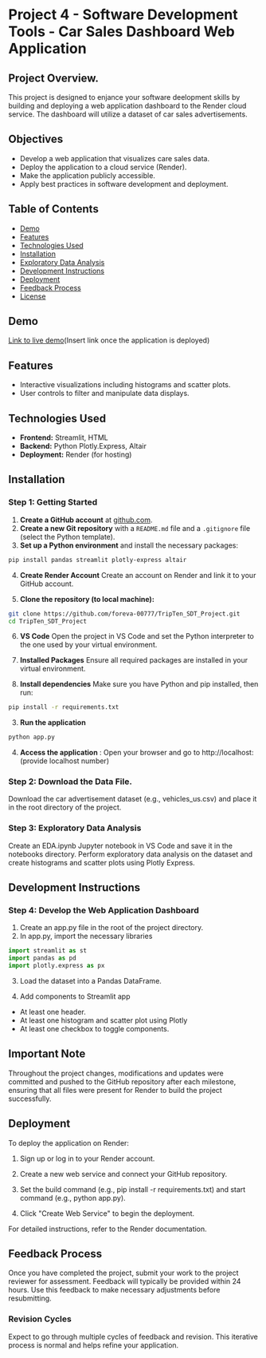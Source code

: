 # Project 4 - Software Development Tools - Car Sales Dashboard Web Application

## Project Overview.

This project is designed to enjance your software deelopment skills by building and deploying a web application dashboard to the Render cloud service. The dashboard will utilize a dataset of car sales advertisements. 

## Objectives 
- Develop a web application that visualizes care sales data.
- Deploy the application to a cloud service (Render).
- Make the application publicly accessible.
- Apply best practices in software development and deployment. 

## Table of Contents

- [Demo](#demo)
- [Features](#Features)
- [Technologies Used](#technologies-used)
- [Installation](#installation)
- [Exploratory Data Analysis](#exploratory-data-analysis)
- [Development Instructions](#development-instructions)
- [Deployment](#deployment)
- [Feedback Process](#feedback-process)
- [License](#license)


## Demo 

[Link to live demo](#)(Insert link once the application is deployed)

## Features

- Interactive visualizations including histograms and scatter plots.
- User controls to filter and manipulate data displays.

## Technologies Used

- **Frontend:** Streamlit, HTML 
- **Backend:** Python Plotly.Express, Altair
- **Deployment:** Render (for hosting)

## Installation

### Step 1: Getting Started

1. **Create a GitHub account** at [github.com](https://github.com).
2. **Create a new Git repository** with a `README.md` file and a `.gitignore` file (select the Python template).
3. **Set up a Python environment** and install the necessary packages:
```bash
pip install pandas streamlit plotly-express altair 
```
4. **Create Render Account** 
Create an account on Render and link it to your GitHub account.

5. **Clone the repository (to local machine):**
```bash
git clone https://github.com/foreva-00777/TripTen_SDT_Project.git
cd TripTen_SDT_Project
```
6. **VS Code** Open the project in VS Code and set the Python interpreter to the one used by your virtual environment.

7. **Installed Packages** Ensure all required packages are installed in your virtual environment.

2. **Install dependencies** Make sure you have Python and pip installed, then run:
```bash
pip install -r requirements.txt
```
3. **Run the application** 
```bash
python app.py
```
4. **Access the application** : Open your browser and go to http://localhost:(provide localhost number)

### Step 2: Download the Data File. 

Download the car advertisement dataset (e.g., vehicles_us.csv) and place it in the root directory of the project.

### Step 3: Exploratory Data Analysis
Create an EDA.ipynb Jupyter notebook in VS Code and save it in the notebooks directory.
Perform exploratory data analysis on the dataset and create histograms and scatter plots using Plotly Express.

## Development Instructions 

### Step 4: Develop the Web Application Dashboard

1. Create an app.py file in the root of the project directory.
2. In app.py, import the necessary libraries
```python
import streamlit as st
import pandas as pd
import plotly.express as px
```
3. Load the dataset into a Pandas DataFrame.

4. Add components to Streamlit app
- At least one header.
- At least one histogram and scatter plot using Plotly
- At least one checkbox to toggle components.

## Important Note

Throughout the project changes, modifications and updates were committed and pushed to the GitHub repository after each milestone, ensuring that all files were present for Render to build the project successfully. 

## Deployment

To deploy the application on Render:

1. Sign up or log in to your Render account.

2. Create a new web service and connect your GitHub repository.

3. Set the build command (e.g., pip install -r requirements.txt) and start command (e.g., python app.py).

4. Click "Create Web Service" to begin the deployment.

For detailed instructions, refer to the Render documentation.

## Feedback Process 

Once you have completed the project, submit your work to the project reviewer for assessment. Feedback will typically be provided within 24 hours. Use this feedback to make necessary adjustments before resubmitting.

### Revision Cycles

Expect to go through multiple cycles of feedback and revision. This iterative process is normal and helps refine your application.

